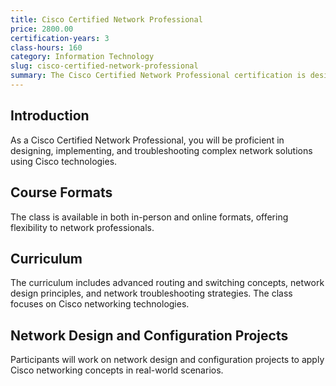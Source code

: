 ```yaml
---
title: Cisco Certified Network Professional
price: 2800.00
certification-years: 3
class-hours: 160
category: Information Technology
slug: cisco-certified-network-professional
summary: The Cisco Certified Network Professional certification is designed for network professionals seeking advanced knowledge in Cisco networking technologies. This comprehensive class covers routing, switching, and network troubleshooting. It equips candidates with the skills needed to design, implement, and troubleshoot complex network solutions.
---
```


## Introduction

As a Cisco Certified Network Professional, you will be proficient in designing, implementing, and troubleshooting complex network solutions using Cisco technologies.

## Course Formats

The class is available in both in-person and online formats, offering flexibility to network professionals.

## Curriculum

The curriculum includes advanced routing and switching concepts, network design principles, and network troubleshooting strategies. The class focuses on Cisco networking technologies.

## Network Design and Configuration Projects

Participants will work on network design and configuration projects to apply Cisco networking concepts in real-world scenarios.

